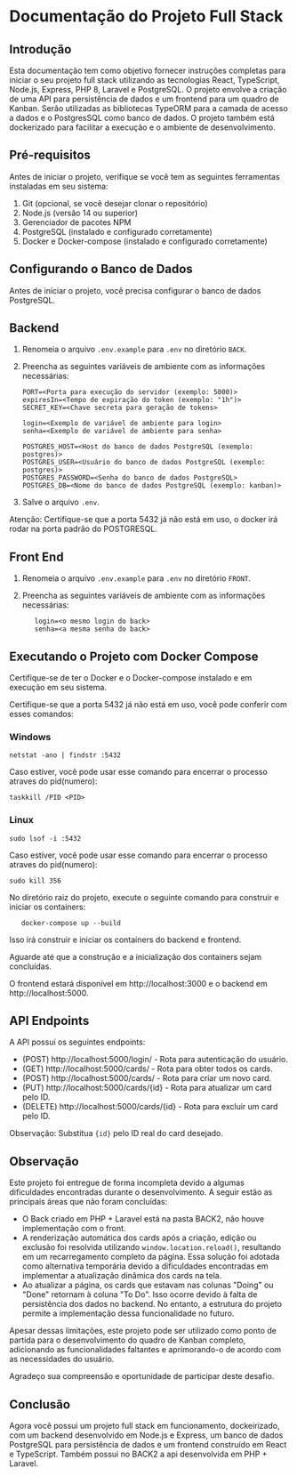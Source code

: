 Documentação do Projeto Full Stack
===========================================

Introdução
--------------
Esta documentação tem como objetivo fornecer instruções completas para iniciar o seu projeto full stack utilizando as tecnologias React, TypeScript, Node.js, Express, PHP 8, Laravel e PostgreSQL. O projeto envolve a criação de uma API para persistência de dados e um frontend para um quadro de Kanban. Serão utilizadas as bibliotecas TypeORM para a camada de acesso a dados e o PostgresSQL como banco de dados. O projeto também está dockerizado para facilitar a execução e o ambiente de desenvolvimento.

Pré-requisitos
--------------
Antes de iniciar o projeto, verifique se você tem as seguintes ferramentas instaladas em seu sistema:

1. Git (opcional, se você desejar clonar o repositório)
2. Node.js (versão 14 ou superior)
3. Gerenciador de pacotes NPM
4. PostgreSQL (instalado e configurado corretamente)
5. Docker e Docker-compose (instalado e configurado corretamente)

Configurando o Banco de Dados
-----------------------------
Antes de iniciar o projeto, você precisa configurar o banco de dados PostgreSQL.
## Backend

1. Renomeia o arquivo `.env.example` para `.env` no diretório `BACK`.

2. Preencha as seguintes variáveis de ambiente com as informações necessárias:

   ```
   PORT=<Porta para execução do servidor (exemplo: 5000)>
   expiresIn=<Tempo de expiração do token (exemplo: "1h")>
   SECRET_KEY=<Chave secreta para geração de tokens>
   
   login=<Exemplo de variável de ambiente para login>
   senha=<Exemplo de variável de ambiente para senha>
   
   POSTGRES_HOST=<Host do banco de dados PostgreSQL (exemplo: postgres)>
   POSTGRES_USER=<Usuário do banco de dados PostgreSQL (exemplo: postgres)>
   POSTGRES_PASSWORD=<Senha do banco de dados PostgreSQL>
   POSTGRES_DB=<Nome do banco de dados PostgreSQL (exemplo: kanban)>
   ```

3. Salve o arquivo `.env`.

Atenção: Certifique-se que a porta 5432 já não está em uso, o docker irá rodar na porta padrão do POSTGRESQL.

## Front End

1. Renomeia o arquivo `.env.example` para `.env` no diretório `FRONT`.

2. Preencha as seguintes variáveis de ambiente com as informações necessárias:
    ```
       login=<o mesmo login do back>
       senha=<a mesma senha do back>
    ```


Executando o Projeto com Docker Compose
---------------------------------------
Certifique-se de ter o Docker e o Docker-compose instalado e em execução em seu sistema.

Certifique-se que a porta 5432 já não está em uso, você pode conferir com esses comandos:

### Windows
   ```
   netstat -ano | findstr :5432

   ```
Caso estiver, você pode usar esse comando para encerrar o processo atraves do pid(numero):
   ```
   taskkill /PID <PID>

   ```

### Linux

   ```
   sudo lsof -i :5432
   ```
   Caso estiver, você pode usar esse comando para encerrar o processo atraves do pid(numero):
   ```
   sudo kill 356

   ```

No diretório raiz do projeto, execute o seguinte comando para construir e iniciar os containers:

```
   docker-compose up --build
```
Isso irá construir e iniciar os containers do backend e frontend.

Aguarde até que a construção e a inicialização dos containers sejam concluídas.

O frontend estará disponível em http://localhost:3000 e o backend em http://localhost:5000.

API Endpoints
--------------
A API possui os seguintes endpoints:

- (POST) http://localhost:5000/login/ - Rota para autenticação do usuário.
- (GET) http://localhost:5000/cards/ - Rota para obter todos os cards.
- (POST) http://localhost:5000/cards/ - Rota para criar um novo card.
- (PUT) http://localhost:5000/cards/{id} - Rota para atualizar um card pelo ID.
- (DELETE) http://localhost:5000/cards/{id} - Rota para excluir um card pelo ID.

Observação: Substitua `{id}` pelo ID real do card desejado.

Observação
--------------
Este projeto foi entregue de forma incompleta devido a algumas dificuldades encontradas durante o desenvolvimento. A seguir estão as principais áreas que não foram concluídas:

- O Back criado em PHP + Laravel está na pasta BACK2, não houve implementação com o front.
- A renderização automática dos cards após a criação, edição ou exclusão foi resolvida utilizando `window.location.reload()`, resultando em um recarregamento completo da página. Essa solução foi adotada como alternativa temporária devido a dificuldades encontradas em implementar a atualização dinâmica dos cards na tela.
- Ao atualizar a página, os cards que estavam nas colunas "Doing" ou "Done" retornam à coluna "To Do". Isso ocorre devido à falta de persistência dos dados no backend. No entanto, a estrutura do projeto permite a implementação dessa funcionalidade no futuro.

Apesar dessas limitações, este projeto pode ser utilizado como ponto de partida para o desenvolvimento do quadro de Kanban completo, adicionando as funcionalidades faltantes e aprimorando-o de acordo com as necessidades do usuário.

Agradeço sua compreensão e oportunidade de participar deste desafio.

Conclusão
--------------
Agora você possui um projeto full stack em funcionamento, dockeirizado, com um backend desenvolvido em Node.js e Express, um banco de dados PostgreSQL para persistência de dados e um frontend construído em React e TypeScript. Também possui no BACK2 a api desenvolvida em PHP + Laravel.
